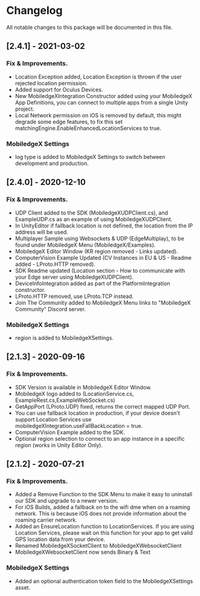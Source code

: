 # Changelog
All notable changes to this package will be documented in this file.

## [2.4.1] - 2021-03-02

### Fix & Improvements.
- Location Exception added, Location Exception is thrown if the user rejected location permission.
- Added support for Oculus Devices.
- New MobiledgeXIntegration Constructor added using your MobiledgeX App Definitions, you can connect to multiple apps from a single Unity project.
- Local Network permission on iOS is removed by default, this might degrade some edge features, to fix this set matchingEngine.EnableEnhancedLocationServices to true.
### MobiledgeX Settings
- log type is added to MobiledgeX Settings to switch between development and production.

## [2.4.0] - 2020-12-10

### Fix & Improvements.
- UDP Client added to the SDK (MobiledgeXUDPClient.cs), and  ExampleUDP.cs as an example of using  MobiledgeXUDPClient.
- In UnityEditor if fallback location is not defined, the location from the IP address will be used.
- Multiplayer Sample using Websockets & UDP (EdgeMultiplay), to be found under MobiledgeX Menu (MobiledgeX/Examples).
- MobiledgeX Editor Window (KR region removed - Links updated).
- ComputerVision Example Updated (CV Instances in EU & US - Readme added - LProto.HTTP removed).
- SDK Readme updated (Location section - How to communicate with your Edge server using MobiledgeXUDPClient).
- DeviceInfoIntegration added as part of the PlatformIntegration constructor.
- LProto.HTTP removed, use LProto.TCP instead.
- Join The Community added to MobiledgeX Menu links to "MobiledgeX Community" Discord server.
### MobiledgeX Settings
- region is added to MobiledgeXSettings.

## [2.1.3] - 2020-09-16

### Fix & Improvements.
- SDK Version is available in MobiledgeX Editor Window.
- MobiledgeX logo added to (LocationService.cs, ExampleRest.cs,ExampleWebSocket.cs)
- GetAppPort (LProto.UDP) fixed, returns the correct mapped UDP Port.
- You can use fallback location in production, if your device doesn't support Location Services use mobiledgeXIntegration.useFallBackLocation = true.
- ComputerVision Example added to the SDK.
- Optional region selection to connect to an app instance in a specific region (works in Unity Editor Only).


## [2.1.2] - 2020-07-21

### Fix & Improvements.
- Added a Remove Function to the SDK Menu to make it easy to uninstall our SDK and upgrade to a newer version.
- For iOS Builds, added a fallback on to the wifi dme when on a roaming network. This is because iOS does not provide information about the roaming carrier network.
- Added an EnsureLocation function to LocationServices. If you are using Location Services, please wait on this function for your app to get valid GPS location data from your device. 
- Renamed MobiledgeXSocketClient to MobiledgeXWebsocketClient 
- MobiledgeXWebsocketClient now sends Binary & Text
### MobiledgeX Settings 
- Added an optional authentication token field to the MobiledgeXSettings asset. 
